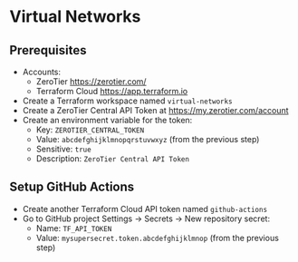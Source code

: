 # Virtual Networks

## Prerequisites

- Accounts:
  - ZeroTier <https://zerotier.com/>
  - Terraform Cloud <https://app.terraform.io>
- Create a Terraform workspace named `virtual-networks`
- Create a ZeroTier Central API Token at <https://my.zerotier.com/account>
- Create an environment variable for the token:
  - Key: `ZEROTIER_CENTRAL_TOKEN`
  - Value: `abcdefghijklmnopqrstuvwxyz` (from the previous step)
  - Sensitive: `true`
  - Description: `ZeroTier Central API Token`

## Setup GitHub Actions

- Create another Terraform Cloud API token named `github-actions`
- Go to GitHub project Settings -> Secrets -> New repository secret:
  - Name: `TF_API_TOKEN`
  - Value: `mysupersecret.token.abcdefghijklmnop` (from the previous step)
